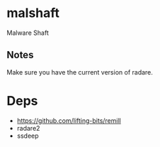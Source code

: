 # malshaft

Malware Shaft

## Notes

Make sure you have the current version of radare. 


# Deps

* https://github.com/lifting-bits/remill
* radare2
* ssdeep

